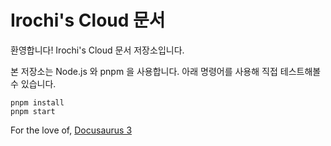 # Irochi's Cloud 문서
환영합니다! Irochi's Cloud 문서 저장소입니다.

본 저장소는 Node.js 와 pnpm 을 사용합니다. 아래 명령어를 사용해 직접 테스트해볼 수 있습니다.

```
pnpm install
pnpm start
```

For the love of, [Docusaurus 3](https://github.com/facebook/docusaurus)